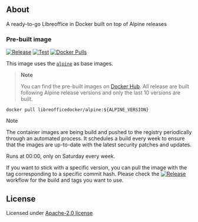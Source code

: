 ## About

A ready-to-go Libreoffice in Docker built on top of Alpine releases

### Pre-built image

[![Release](https://github.com/libreofficedocker/alpine/actions/workflows/release.yml/badge.svg)](https://github.com/libreofficedocker/alpine/actions/workflows/release.yml)
[![Test](https://github.com/libreofficedocker/alpine/actions/workflows/test.yml/badge.svg)](https://github.com/libreofficedocker/alpine/actions/workflows/test.yml)
[![Docker Pulls](https://img.shields.io/docker/pulls/libreofficedocker/alpine)](https://hub.docker.com/r/libreofficedocker/alpine)

This image uses the [`alpine`](https://hub.docker.com/_/alpine) as base images.

> **Note**
>
> You can find the pre-built images on [Docker Hub](https://hub.docker.com/u/libreofficedocker).
> All release are built following Alpine release versions and only the last 10 versions are built.

```
docker pull libreofficedocker/alpine:${ALPINE_VERSION}
```

> [!NOTE]
> The container images are being build and pushed to the registry periodically through an automated process. It schedules a build every week to ensure that the images are up-to-date with the latest security patches and updates.
>
> Runs at 00:00, only on Saturday every week.

If you want to stick with a specific version, you can pull the image with the tag corresponding to a specific commit hash. Please check the [![Release](https://github.com/libreofficedocker/libreoffice-unoserver/actions/workflows/release.yml/badge.svg?branch=v2)](https://github.com/libreofficedocker/libreoffice-unoserver/actions/workflows/release.yml) workflow for the build and tags you want to use.

## License

Licensed under [Apache-2.0 license](LICENSE)

<!-- Trigger CI # -->
